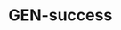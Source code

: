 # GEN-success
<br>
<html>
  <br>
<head>
  <br>
<title> GEN CHANNEL SUCCESS </title>
  <br>
</head>
  <br>
<body>
  <br>
<script type="text/javascript">
  <br>
var a = parseInt(prompt("how many subscribers?"));
  <br>
var b = parseInt(prompt("how many videos?"));
  <br>
var c;
  <br>
c = a + b;
  <br>
document.write("sum of a and b is: ");
  <br>
document.write(c);
  <br>
</script>
  <br>
</body>
  <br>
<html>
